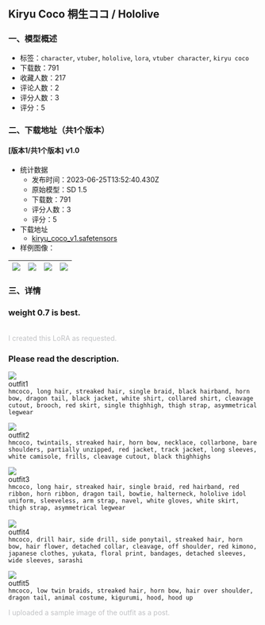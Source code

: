 ## Kiryu Coco 桐生ココ / Hololive
### 一、模型概述

- 标签：`character`, `vtuber`, `hololive`, `lora`, `vtuber character`, `kiryu coco`
- 下载数：791
- 收藏人数：217
- 评论人数：2
- 评分人数：3
- 评分：5

### 二、下载地址（共1个版本）

#### [版本1/共1个版本] v1.0

- 统计数据
  - 发布时间：2023-06-25T13:52:40.430Z
  - 原始模型：SD 1.5
  - 下载数：791
  - 评分人数：3
  - 评分：5
- 下载地址
  - [kiryu_coco_v1.safetensors](https://civitai.com/api/download/models/103782)
- 样例图像：

| <img src="https://image.civitai.com/xG1nkqKTMzGDvpLrqFT7WA/b70e44e0-62da-4901-8adb-6c75524a3b33/width=450/1284073.jpeg" /> | <img src="https://image.civitai.com/xG1nkqKTMzGDvpLrqFT7WA/755eecec-189e-4b44-9650-233b0d1dc6d0/width=450/1284070.jpeg" /> | <img src="https://image.civitai.com/xG1nkqKTMzGDvpLrqFT7WA/a53eb995-e301-471f-aeb6-316c3f976d9d/width=450/1284083.jpeg" /> | <img src="https://image.civitai.com/xG1nkqKTMzGDvpLrqFT7WA/03e78dac-21a0-4de5-867e-de6cf7470340/width=450/1284080.jpeg" /> |
| ---- | ---- | ---- | ---- |


### 三、详情
<h3 id="heading-289"><strong>weight 0.7 is best.</strong></h3><p><br /><span style="color:rgb(193, 194, 197)">I created this LoRA as requested.</span></p><h3 id="please-read-the-description">Please read the description.</h3><p></p><p><img src="https://image.civitai.com/xG1nkqKTMzGDvpLrqFT7WA/2904d2ad-8998-4068-af2b-69e6460125c5/width=525/2904d2ad-8998-4068-af2b-69e6460125c5.jpeg" /><br />outfit1<br /><code>hmcoco, long hair, streaked hair, single braid, black hairband, horn bow, dragon tail, black jacket, white shirt, collared shirt, cleavage cutout, brooch, red skirt, single thighhigh, thigh strap, asymmetrical legwear</code></p><p></p><p><img src="https://image.civitai.com/xG1nkqKTMzGDvpLrqFT7WA/1e333d9e-d674-4574-9e64-8e53d73e4a24/width=525/1e333d9e-d674-4574-9e64-8e53d73e4a24.jpeg" /><br />outfit2<br /><code>hmcoco, twintails, streaked hair, horn bow, necklace, collarbone, bare shoulders, partially unzipped, red jacket, track jacket, long sleeves, white camisole, frills, cleavage cutout, black thighhighs</code><br /></p><p><img src="https://image.civitai.com/xG1nkqKTMzGDvpLrqFT7WA/07fb0e5a-258e-4cd2-8d7c-06b0ae8c244d/width=525/07fb0e5a-258e-4cd2-8d7c-06b0ae8c244d.jpeg" /><br />outfit3<br /><code>hmcoco, long hair, streaked hair, single braid, red hairband, red ribbon, horn ribbon, dragon tail, bowtie, halterneck, hololive idol uniform, sleeveless, arm strap, navel, white gloves, white skirt, thigh strap, asymmetrical legwear</code><br /><br /><img src="https://image.civitai.com/xG1nkqKTMzGDvpLrqFT7WA/e7b441db-1c21-49d0-bbc4-dce4ed43de84/width=525/e7b441db-1c21-49d0-bbc4-dce4ed43de84.jpeg" /><br />outfit4<br /><code>hmcoco, drill hair, side drill, side ponytail, streaked hair, horn bow, hair flower, detached collar, cleavage, off shoulder, red kimono, japanese clothes, yukata, floral print, bandages, detached sleeves, wide sleeves, sarashi</code><br /></p><p><img src="https://image.civitai.com/xG1nkqKTMzGDvpLrqFT7WA/013dc9f9-28ba-4ed9-9b15-06c184efaaba/width=525/013dc9f9-28ba-4ed9-9b15-06c184efaaba.jpeg" /><br />outfit5<br /><code>hmcoco, low twin braids, streaked hair, horn bow, hair over shoulder, dragon tail, animal costume, kigurumi, hood, hood up</code></p><p></p><p><span style="color:rgb(193, 194, 197)">I uploaded a sample image of the outfit as a post.</span></p>
